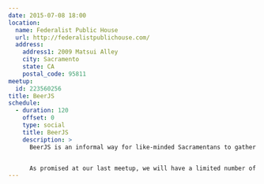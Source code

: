 ```yaml
---
date: 2015-07-08 18:00
location:
  name: Federalist Public House
  url: http://federalistpublichouse.com/
  address:
    address1: 2009 Matsui Alley
    city: Sacramento
    state: CA
    postal_code: 95811
meetup:
  id: 223560256
title: BeerJS
schedule:
  - duration: 120
    offset: 0
    type: social
    title: BeerJS
    description: >
      BeerJS is an informal way for like-minded Sacramentans to gather around and chat about Javascript over a nice, tasty, beverage.


      As promised at our last meetup, we will have a limited number of BeerJS pint glasses to give out on a first come, first serve basis! And thanks to our sponsor TEKSystems, they'll come with a free beer in them!
---
```

